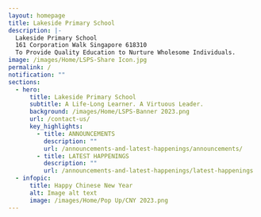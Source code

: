 ```yaml
---
layout: homepage
title: Lakeside Primary School
description: |-
  Lakeside Primary School
  161 Corporation Walk Singapore 618310
  To Provide Quality Education to Nurture Wholesome Individuals.
image: /images/Home/LSPS-Share Icon.jpg
permalink: /
notification: ""
sections:
  - hero:
      title: Lakeside Primary School
      subtitle: A Life-Long Learner. A Virtuous Leader.
      background: /images/Home/LSPS-Banner 2023.png
      url: /contact-us/
      key_highlights:
        - title: ANNOUNCEMENTS
          description: ""
          url: /announcements-and-latest-happenings/announcements/
        - title: LATEST HAPPENINGS
          description: ""
          url: /announcements-and-latest-happenings/latest-happenings
  - infopic:
      title: Happy Chinese New Year
      alt: Image alt text
      image: /images/Home/Pop Up/CNY 2023.png
---
```

